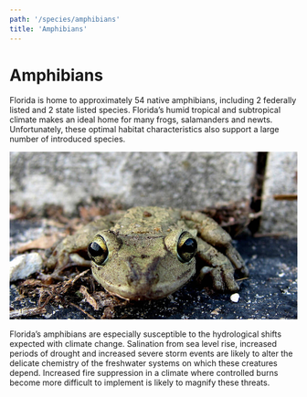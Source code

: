 ```yaml
---
path: '/species/amphibians'
title: 'Amphibians'
---
```


# Amphibians

Florida is home to approximately 54 native amphibians, including 2 federally listed and 2 state listed species. Florida’s humid tropical and subtropical climate makes an ideal home for many frogs, salamanders and newts. Unfortunately, these optimal habitat characteristics also support a large number of introduced species.

<!-- https://www.flickr.com/photos/bigcypressnps/31713899426/ -->

![Cuban tree frog](31713899426_92eb9bb26b_k.jpg 'Cuban tree frog.  Photo: NPS.')

Florida’s amphibians are especially susceptible to the hydrological shifts expected with climate change. Salination from sea level rise, increased periods of drought and increased severe storm events are likely to alter the delicate chemistry of the freshwater systems on which these creatures depend. Increased fire suppression in a climate where controlled burns become more difficult to implement is likely to magnify these threats.
